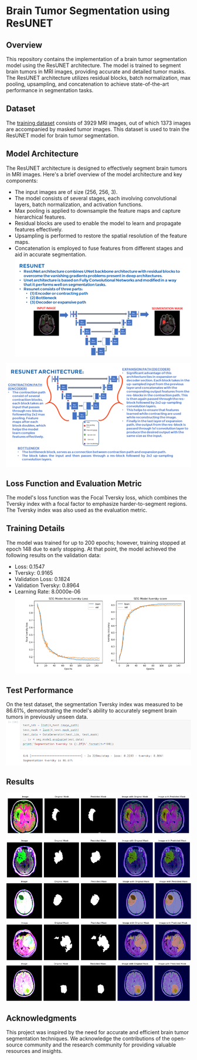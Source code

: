 # Brain Tumor Segmentation using ResUNET

## Overview

This repository contains the implementation of a brain tumor segmentation model using the ResUNET architecture. The model is trained to segment brain tumors in MRI images, providing accurate and detailed tumor masks. The ResUNET architecture utilizes residual blocks, batch normalization, max pooling, upsampling, and concatenation to achieve state-of-the-art performance in segmentation tasks.

## Dataset
The [training dataset](https://www.kaggle.com/datasets/mateuszbuda/lgg-mri-segmentation) consists of 3929 MRI images, out of which 1373 images are accompanied by masked tumor images. This dataset is used to train the ResUNET model for brain tumor segmentation.

## Model Architecture

The ResUNET architecture is designed to effectively segment brain tumors in MRI images. Here's a brief overview of the model architecture and key components:

- The input images are of size (256, 256, 3).
- The model consists of several stages, each involving convolutional layers, batch normalization, and activation functions.
- Max pooling is applied to downsample the feature maps and capture hierarchical features.
- Residual blocks are used to enable the model to learn and propagate features effectively.
- Upsampling is performed to restore the spatial resolution of the feature maps.
- Concatenation is employed to fuse features from different stages and aid in accurate segmentation.
![Image explanation](https://github.com/Lak2k1/Brain-Tumor-Segmentation/blob/main/resunet1.png)



![Model explanation](https://github.com/Lak2k1/Brain-Tumor-Segmentation/blob/main/resunet2.png)
## Loss Function and Evaluation Metric

The model's loss function was the Focal Tversky loss, which combines the Tversky index with a focal factor to emphasize harder-to-segment regions. The Tversky index was also used as the evaluation metric. 

## Training Details
The model was trained for up to 200 epochs; however, training stopped at epoch 148 due to early stopping. At that point, the model achieved the following results on the validation data:

- Loss: 0.1547
- Tversky: 0.9165
- Validation Loss: 0.1824
- Validation Tversky: 0.8964
- Learning Rate: 8.0000e-06
![](https://github.com/Lak2k1/Brain-Tumor-Segmentation/blob/main/tversky%20score%20and%20loss.png)

## Test Performance
On the test dataset, the segmentation Tversky index was measured to be 86.61%, demonstrating the model's ability to accurately segment brain tumors in previously unseen data.
![](https://github.com/Lak2k1/Brain-Tumor-Segmentation/blob/main/Segmentation%20tversky.png)

## Results
![](https://github.com/Lak2k1/Brain-Tumor-Segmentation/blob/main/result1.png)
![](https://github.com/Lak2k1/Brain-Tumor-Segmentation/blob/main/result2.png)
![](https://github.com/Lak2k1/Brain-Tumor-Segmentation/blob/main/result3.png)
![](https://github.com/Lak2k1/Brain-Tumor-Segmentation/blob/main/result4.png)
![](https://github.com/Lak2k1/Brain-Tumor-Segmentation/blob/main/result5.png)


## Acknowledgments
This project was inspired by the need for accurate and efficient brain tumor segmentation techniques. We acknowledge the contributions of the open-source community and the research community for providing valuable resources and insights.
